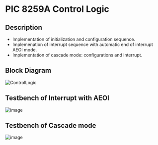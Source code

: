 # PIC 8259A Control Logic
## Description
- Implementation of initialization and configuration sequence.
- Implemenation of interrupt sequence with automatic end of interrupt AEOI mode.
- Implementation of cascade mode: configurations and interrupt.

## Block Diagram
![ControlLogic](https://github.com/mohamedhamiid/Verilog/assets/111571591/8b45cab9-195a-406e-8f02-a8030b8c5125)

## Testbench of Interrupt with AEOI
![image](https://github.com/mohamedhamiid/Verilog/assets/111571591/9b1993f3-4f51-45d5-af8b-29f040cd6b4b)

## Testbench of Cascade mode
![image](https://github.com/mohamedhamiid/Verilog/assets/111571591/f7d2477f-fde3-40f2-86be-6f398cea9bb9)

